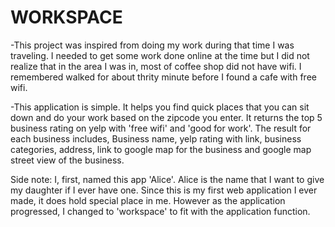 # WORKSPACE

-This project was inspired from doing my work during that time I was traveling. I needed to get some work done online at the time but I did not realize that in the area I was in, most of coffee shop did not have wifi. I remembered walked for about thrity minute before I found a cafe with free wifi.

-This application is simple. It helps you find quick places that you can sit down and do your work based on the zipcode you enter. It returns the top 5 business rating on yelp with 'free wifi' and 'good for work'. The result for each business includes, Business name, yelp rating with link, business categories, address, link to google map for the business and google map street view of the business.

Side note: I, first, named this app 'Alice'. Alice is the name that I want to give my daughter if I ever have one. Since this is my first web application I ever made, it does hold special place in me. However as the application progressed, I changed to 'workspace' to fit with the application function.

